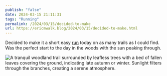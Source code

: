 ```yaml
---
publish: "false"
date: 2024-03-15 21:11:31
tags: "Running"
permalink: /2024/03/15/decided-to-make
url: https://ericmwalk.blog/2024/03/15/decided-to-make.html
---
```


Decided to make it a short easy [run](https://strava.com/activities/10964934934) today on as many trails as I could find. Was the perfect start to the day in the woods with the sun peaking through.

![A tranquil woodland trail surrounded by leafless trees with a bed of fallen leaves covering the ground, indicating late autumn or winter. Sunlight filters through the branches, creating a serene atmosphere.](https://ericmwalk.blog/uploads/2024/4f8e5d01-44b5-4f25-92f4-34e5fabc1866.jpg)